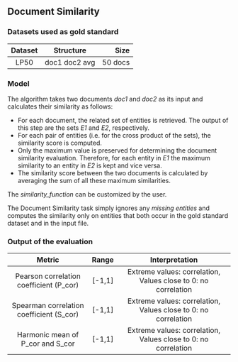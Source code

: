 ## Document Similarity

### Datasets used as gold standard

| **Dataset** | **Structure** | **Size** |
| :---------: | :---------------------: | ----------: | 
|   LP50   | doc1 doc2 avg | 50 docs |

### Model 
The algorithm takes two documents _doc1_ and _doc2_ as its input and calculates their similarity as follows:
- For each document, the related set of entities is retrieved. The output of this step are the sets _E1_ and _E2_, respectively.
- For each pair of entities (i.e. for the cross product of the sets), the similarity score is computed.
- Only the maximum value is preserved for determining the document similarity evaluation. Therefore, for each entity in _E1_ the maximum similarity to an entity in _E2_ is kept and vice versa.
- The similarity score between the two documents is calculated by averaging the sum of all these maximum similarities. 

The _similarity\_function_ can be customized by the user.

The Document Similarity task simply ignores any *missing entities* and computes the similarity only on entities that both occur in the gold standard dataset and in the input file.

### Output of the evaluation

| **Metric** | **Range** | **Interpretation** |
| :---------: | :---------------------: | :----------: |
| Pearson correlation coefficient (P\_cor) | \[-1,1\] | Extreme values: correlation, Values close to 0: no correlation |
| Spearman correlation coefficient (S\_cor) | \[-1,1\] | Extreme values: correlation, Values close to 0: no correlation |
| Harmonic mean of P\_cor and S\_cor  | \[-1,1\] | Extreme values: correlation, Values close to 0: no correlation |

